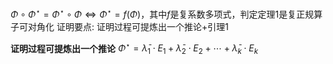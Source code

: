 $\Phi\circ\Phi^\star=\Phi^\star\circ\Phi\iff\Phi^\star=f(\Phi)$，其中$f$是复系数多项式，判定定理1是复正规算子可对角化
证明要点: 证明过程可提炼出一个推论+引理1

**证明过程可提炼出一个推论**
$\Phi^\star=\bar\lambda_1\cdot E_1+\bar\lambda_2\cdot E_2+\cdots+\bar\lambda_k\cdot E_k$

